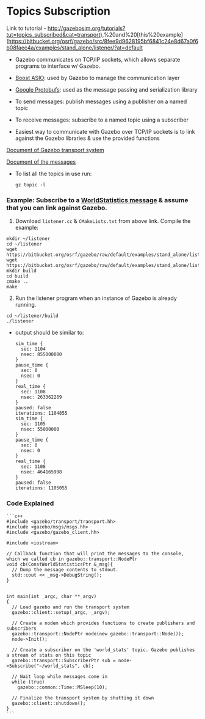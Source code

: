 # Topics Subscription

Link to tutorial - http://gazebosim.org/tutorials?tut=topics_subscribed&cat=transport),%20and%20[this%20example](https://bitbucket.org/osrf/gazebo/src/8fee9d9628195bf6841c24e8d67a0f6b08faec4a/examples/stand_alone/listener/?at=default

- Gazebo communicates on TCP/IP sockets, which allows separate programs to interface w/ Gazebo.
- [Boost ASIO](http://www.boost.org/doc/libs/1_53_0/doc/html/boost_asio.html): used by Gazebo to manage the communication layer
- [Google Protobufs](https://code.google.com/p/protobuf/): used as the message passing and serialization library
- To send messages: publish messages using a publisher on a named topic
- To receive messages: subscribe to a named topic using a subscriber

- Easiest way to communicate with Gazebo over TCP/IP sockets is to link against the Gazebo libraries & use the provided functions

[Document of Gazebo transport system](http://gazebosim.org/api/code/dev/group__gazebo__transport.html)

[Document of the messages](http://gazebosim.org/api/msgs/dev)

- To list all the topics in use run:

  ```
  gz topic -l
  ```

### Example: Subscribe to a [WorldStatistics message](http://gazebosim.org/api/msgs/dev/world__stats_8proto.html) & assume that you can link against Gazebo.

1. Download `listener.cc` & `CMakeLists.txt` from above link. Compile the example:

  ```
  mkdir ~/listener
  cd ~/listener
  wget https://bitbucket.org/osrf/gazebo/raw/default/examples/stand_alone/listener/listener.cc
  wget https://bitbucket.org/osrf/gazebo/raw/default/examples/stand_alone/listener/CMakeLists.txt
  mkdir build
  cd build
  cmake ..
  make
  ```

2. Run the listener program when an instance of Gazebo is already running.
  
  ```
  cd ~/listener/build
  ./listener
  ```

  - output should be similar to:
    
    ```
    sim_time {
      sec: 1104
      nsec: 855000000
    }
    pause_time {
      sec: 0
      nsec: 0
    }
    real_time {
      sec: 1108
      nsec: 263362269
    }
    paused: false
    iterations: 1104855
    sim_time {
      sec: 1105
      nsec: 55000000
    }
    pause_time {
      sec: 0
      nsec: 0
    }
    real_time {
      sec: 1108
      nsec: 464165998
    }
    paused: false
    iterations: 1105055
    ```

### Code Explained

    ```c++
    #include <gazebo/transport/transport.hh>
    #include <gazebo/msgs/msgs.hh>
    #include <gazebo/gazebo_client.hh>

    #include <iostream>

    // Callback function that will print the messages to the console, which we called cb in gazebo::transport::NodePtr
    void cb(ConstWorldStatisticsPtr &_msg){
      // Dump the message contents to stdout.
      std::cout << _msg->DebugString();
    }

    
    int main(int _argc, char **_argv)
    {
      // Load gazebo and run the transport system
      gazebo::client::setup(_argc, _argv);

      // Create a nodem which provides functions to create publishers and subscribers
      gazebo::transport::NodePtr node(new gazebo::transport::Node());
      node->Init();

      // Create a subscriber on the 'world_stats' topic. Gazebo publishes a stream of stats on this topic
      gazebo::transport::SubscriberPtr sub = node->Subscribe("~/world_stats", cb);

      // Wait loop while messages come in
      while (true)
        gazebo::common::Time::MSleep(10);

      // Finalize the transport system by shutting it down
      gazebo::client::shutdown();
    }
    ```



















